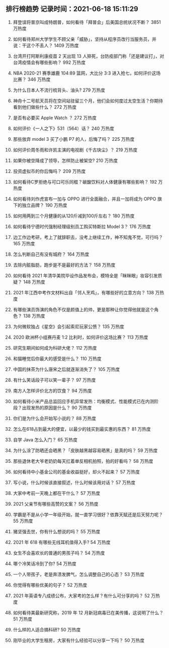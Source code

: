 
## 排行榜趋势 记录时间：2021-06-18 15:11:29
  
  1. 拜登误将普京叫成特朗普，如何看待「拜普会」后美国总统状况不断？ 3851 万热度
    
  2. 如何看待郑州大学学生不顾父亲「威胁」，坚持从程序员改行当服务员，并说：干这个不丢人？ 1409 万热度
    
  3. 台湾开打阿斯利康疫苗 2 天出现 13 人猝死，台防疫部门称「还是建议打」，对台湾疫情会有哪些影响？ 992 万热度
    
  4. NBA 2020-21 赛季雄鹿 104:89 篮网，大比分 3:3 进入抢七，如何评价这场比赛？ 346 万热度
    
  5. 为什么日本人不流行梳背头、油头? 279 万热度
    
  6. 神舟十二号航天员将在空间站驻留三个月，他们会如何度过太空生活？你期待看到他们做些什么？ 272 万热度
    
  7. 是否有必要买 Apple Watch ？ 272 万热度
    
  8. 如何评价《一人之下》531（564）话？ 240 万热度
    
  9. 那些放弃 model 3 买了小鹏 P7 的人，后悔了吗？ 225 万热度
    
  10. 如何评价周冬雨和许凯主演的电视剧《千古玦尘》？ 219 万热度
    
  11. 如果你被空降成了领导，怎样防止被架空? 210 万热度
    
  12. 投资虚拟币的你后悔吗？ 209 万热度
    
  13. 如何看待C罗拒绝与可口可乐同框？碳酸饮料对人体健康有哪些影响？ 192 万热度
    
  14. 如何看待刘作虎宣布一加与 OPPO 进行全面融合，并且一加将成为 OPPO 旗下的独立品牌？ 190 万热度
    
  15. 如何用两到三个月健康的从120斤减到100斤左右？ 180 万热度
    
  16. 如何看待宁德时代强制经理级别员工购买特斯拉 Model 3？ 176 万热度
    
  17. 边工作边考研，考上了就辞职去，没考上继续工作，神不知鬼不觉，可行吗？ 165 万热度
    
  18. 怎么判断自己有没有城府？ 164 万热度
    
  19. 去除内脏脂肪，跑步是不是最好的方法？ 158 万热度
    
  20. 如何看待 2021 年清华美院毕设作品发布会，模特全是「眯眯眼」妆容引发质疑？ 148 万热度
    
  21. 2021 年江西中考作文材料出自「邻人烹鸡」，有哪些好的立意方向？ 138 万热度
    
  22. 有哪些演员饰演的角色不仅是颜值上的帅，更是那种让你觉得他就是这个角色？ 138 万热度
    
  23. 为何微软独占《星空》会引起索尼玩家公愤？ 135 万热度
    
  24. 2020 欧洲杯小组赛丹麦 1:2 比利时，如何评价这场比赛？ 113 万热度
    
  25. 研究生期间如何成为科研大佬？ 112 万热度
    
  26. 和猫睡觉后你最大的感受是什么？ 110 万热度
    
  27. 中国的抹茶为什么唐宋之后就逐渐消失了？ 105 万热度
    
  28. 有什么笑话段子可以笑一辈子？ 97 万热度
    
  29. 南方人怎样评价北方的饮食？ 94 万热度
    
  30. 如何看待小米产品总监回应手机异常发热：均衡模式、性能模式已在内测阶段？出现发热的原因是什么？ 90 万热度
    
  31. 你们是为什么会开始写小说的？ 88 万热度
    
  32. 怎么在618占到最大的便宜，以最少的钱买到最实惠的东西？ 81 万热度
    
  33. 自学 Java 怎么入门？ 65 万热度
    
  34. 为什么涂了防晒还会晒黑？「皮肤越黑越容易晒黑」是真的吗？ 59 万热度
    
  35. 那些退休老大爷老奶奶每天扛着单反相机拍照，拍的好看吗？ 58 万热度
    
  36. 如何看待中小基金公司的基金收益挺好，却火不起来？ 57 万热度
    
  37. 写小说，什么时候该直接叙述，什么时候该用对话？ 57 万热度
    
  38. 大家中考前一天晚上都在干什么？ 57 万热度
    
  39. 2021 父亲节有哪些高赞的文案？ 56 万热度
    
  40. 学霸是不是从小学一年级开始，就一直学习很好？依靠天赋还是后天努力呢？ 55 万热度
    
  41. 猪坚强去世，你有什么想说的吗？ 55 万热度
    
  42. 2021 年 618 有哪些无线耳机值得入手? 54 万热度
    
  43. 女生不会喜欢长的普通的男孩子吗？ 54 万热度
    
  44. 哪个冷笑话冷到了你? 54 万热度
    
  45. 一个人带孩子，老是奔溃发脾气，怎么调整自己的心态？ 53 万热度
    
  46. 你觉得有哪些优美的句子？ 52 万热度
    
  47. 2021 年英语专八成绩公布，大家考的怎么样？有什么可分享的吗？ 52 万热度
    
  48. 如何看待美最新研究称，2019 年 12 月新冠病毒已在美传播，这说明了什么？ 51 万热度
    
  49. 什么样的人适合搞科研? 50 万热度
    
  50. 刚毕业的大学生租房，大家有什么经验可以分享一下吗？ 50 万热度
    